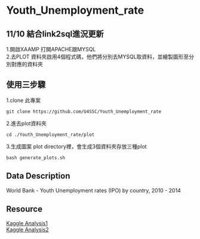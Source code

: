 # Youth_Unemployment_rate
## 11/10 結合link2sql進況更新
1.開啟XAAMP 打開APACHE跟MYSQL </BR>
2.去PLOT 資料夾啟用4個程式碼，他們將分別去MYSQL取資料，並繪製圖形至分別對應的資料夾 </BR>

## 使用三步驟
1.clone 此專案
```
git clone https://github.com/U4SSC/Youth_Unemployment_rate
```
2.進去plot資料夾
```
cd ./Youth_Unemployment_rate/plot
```
3.生成圖案 plot directory裡，會生成3個資料夾存放三種plot
```
bash generate_plots.sh
```
## Data Description
World Bank - Youth Unemployment rates (IPO) by country, 2010 - 2014
## Resource
[Kaggle Analysis1](https://www.kaggle.com/code/lgodlike/generation-unemployed-interactive-plotly-visuals/edit) </br>
[Kaggle Analysis2](https://www.kaggle.com/code/lgodlike/analysis-of-unemployment-data/edit) </br>
